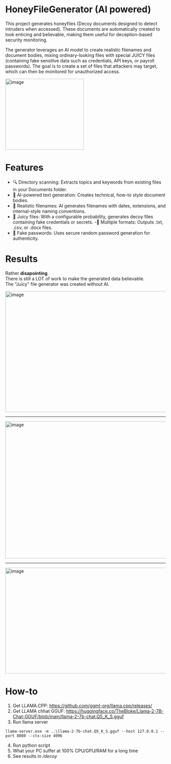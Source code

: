# HoneyFileGenerator (AI powered)
This project generates honeyfiles (Decoy documents designed to detect intruders when accessed). These documents are automatically created to look enticing and believable, making them useful for deception-based security monitoring.

The generator leverages an AI model to create realistic filenames and document bodies, mixing ordinary-looking files with special JUICY files (containing fake sensitive data such as credentials, API keys, or payroll passwords). The goal is to create a set of files that attackers may target, which can then be monitored for unauthorized access.

<img width="247" height="222" alt="image" src="https://github.com/user-attachments/assets/4c8afa25-a46b-475d-af69-534fdc735399" />


# Features
- 🔍 Directory scanning: Extracts topics and keywords from existing files in your Documents folder.
- 📝 AI-powered text generation: Creates technical, how-to style document bodies.
- 📂 Realistic filenames: AI generates filenames with dates, extensions, and internal-style naming conventions.
- 🍯 Juicy files: With a configurable probability, generates decoy files containing fake credentials or secrets.
-📑 Multiple formats: Outputs .txt, .csv, or .docx files.
- 🔐 Fake passwords: Uses secure random password generation for authenticity.

# Results
Rather **disapointing**.<br>
There is still a LOT of work to make the generated data believable.<br>
The "Juicy" file generator was created without AI.<br>

<img width="656" height="378" alt="image" src="https://github.com/user-attachments/assets/bac21e61-d869-433b-9e8a-7ddd29278218" />

<hr>
<img width="616" height="429" alt="image" src="https://github.com/user-attachments/assets/e567ac96-e6ce-491d-b50e-b69da38619a3" />

<hr>

<img width="610" height="331" alt="image" src="https://github.com/user-attachments/assets/89eb4ab4-bd9d-434e-9043-e91bc2e1f047" />


# How-to

1. Get LLAMA.CPP: https://github.com/ggml-org/llama.cpp/releases/
2. Get LLAMA chhat GGUF: https://huggingface.co/TheBloke/Llama-2-7B-Chat-GGUF/blob/main/llama-2-7b-chat.Q5_K_S.gguf
3. Run llama server
```
llama-server.exe -m ..\llama-2-7b-chat.Q5_K_S.gguf --host 127.0.0.1 --port 8080 --ctx-size 4096
```
4. Run python script
5. What your PC suffer at 100% CPU/GPU/RAM for a long time
6. See results in */decoy*

